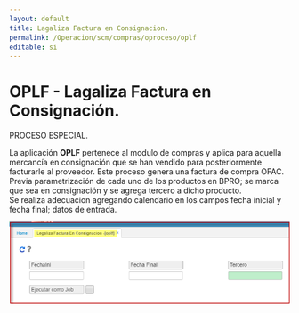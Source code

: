 ```yaml
---
layout: default  
title: Lagaliza Factura en Consignacion.  
permalink: /Operacion/scm/compras/oproceso/oplf  
editable: si  
---
```


# OPLF - Lagaliza Factura en Consignación.  
PROCESO ESPECIAL.

La aplicación **OPLF** pertenece al modulo de compras y aplica para aquella mercancía en consignación que se han vendido para posteriormente facturarle al proveedor. Este proceso genera una factura de compra OFAC.  
Previa parametrización de cada uno de los productos en BPRO; se marca que sea en consignación y se agrega tercero a dicho producto.  
Se realiza adecuacion agregando calendario en los campos fecha inicial y fecha final; datos de entrada.  

![](OPLF1.png)  

